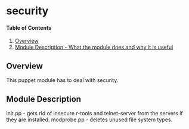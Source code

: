 # security

#### Table of Contents

1. [Overview](#overview)
2. [Module Description - What the module does and why it is useful](#module-description)


## Overview

This puppet module has to deal with security.

## Module Description

init.pp - gets rid of insecure r-tools and telnet-server from the servers if they are installed.
modprobe.pp - deletes unused file system types.
